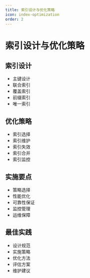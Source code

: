 ```yaml
---
title: 索引设计与优化策略
icon: index-optimization
order: 2
---
```


# 索引设计与优化策略

## 索引设计
- 主键设计
- 联合索引
- 覆盖索引
- 前缀索引
- 唯一索引

## 优化策略
- 索引选择
- 索引维护
- 索引失效
- 索引合并
- 索引监控

## 实施要点
- 策略选择
- 性能优化
- 可靠性保证
- 监控管理
- 运维保障

## 最佳实践
- 设计规范
- 实施策略
- 优化方法
- 评估方案
- 维护建议

